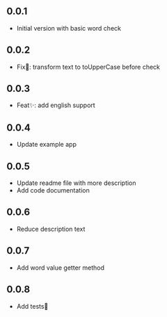 ## 0.0.1

- Initial version with basic word check

## 0.0.2

- Fix🐛: transform text to toUpperCase before check

## 0.0.3

- Feat✨: add english support

## 0.0.4

- Update example app

## 0.0.5

- Update readme file with more description
- Add code documentation

## 0.0.6

- Reduce description text

## 0.0.7

- Add word value getter method

## 0.0.8

- Add tests🧪